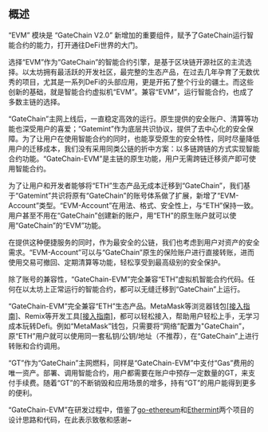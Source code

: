 ## 概述

“EVM” 模块是 “GateChain V2.0” 新增加的重要组件，赋予了GateChain运行智能合约的能力，打开通往DeFi世界的大门。

选择“EVM”作为“GateChain”的智能合约引擎，是基于区块链开源社区的主流选择。以太坊拥有最活跃的开发社区，最完整的生态产品，在过去几年孕育了无数优秀的项目，尤其是一系列DeFi的头部应用，更是开拓了整个行业的疆土。而这些创新的基础，就是智能合约虚拟机“EVM”。兼容“EVM”，运行智能合约，也成了多数主链的选择。

“GateChain”主网上线后，一直稳定高效的运行。原生提供的安全账户、清算等功能也深受用户的喜爱；“Gatemint”作为底层共识协议，提供了去中心化的安全保障。为了让用户在使用智能合约的同时，也能享受原生的安全特性，同时尽量降低用户的迁移成本，我们没有采用同类公链的折中方案：以多链跨链的方式实现智能合约功能。“GateChain-EVM”是主链的原生功能，用户无需跨链迁移资产即可使用智能合约。

为了让用户和开发者能够将“ETH”生态产品无成本迁移到“GateChain”，我们基于“Gatemint”共识将原有“GateChain”的账号体系做了扩展，新增了“EVM-Account”类型。“EVM-Account”在用法、格式、安全性上，与“ETH”保持一致。用户甚至不用在“GateChain”创建新的账户，用“ETH”的原生账户就可以使用“GateChain”的“EVM”功能。

在提供这种便捷服务的同时，作为最安全的公链，我们也考虑到用户对资产的安全需求。“EVM-Account”可以与“GateChain”原生的保险账户进行直接转账，进而使用交易可撤回、定期清算等功能，轻松享受到最高级别的安全保护。

除了账号的兼容性，“GateChain-EVM”完全兼容“ETH”虚拟机智能合约代码。任何在以太坊上正常运行的智能合约，都可以无缝迁移到“GateChain”上运行。

“GateChain-EVM”完全兼容“ETH”生态产品。MetaMask等浏览器钱包[[接入指南]](./tool.md#MetaMask接入指南)、Remix等开发工具[[接入指南]](./tool.md#Remix接入指南)，都可以轻松接入，帮助用户轻松上手，无学习成本玩转Defi。例如“MetaMask”钱包，只需要将“网络”配置为"GateChain”，原“ETH”用户就可以使用同一套私钥/公钥/地址（不推荐），在“GateChain”上进行转账和合约调用。

“GT”作为“GateChain”主网燃料，同样是“GateChain-EVM”中支付“Gas”费用的唯一资产。部署、调用智能合约，用户都需要在账户中预存一定数量的GT，来支付手续费。随着“GT”的不断销毁和应用场景的增多，持有“GT”的用户能得到更多的便利。

“GateChain-EVM”在研发过程中，借鉴了[go-ethereum](https://github.com/ethereum/go-ethereum)和[Ethermint](https://github.com/cosmos/ethermint)两个项目的设计思路和代码，在此表示致敬和感谢~


